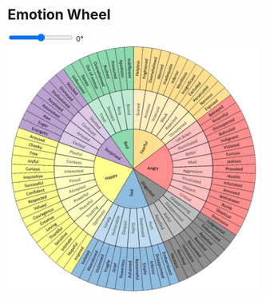 <!DOCTYPE html>
<html lang="en">
    <head>
        <title>Emotion Wheel</title>
        <link rel="icon" type="image/png" href="favicon.png"/> 
        <link rel="stylesheet" href="main.css">
    </head>
    <body> 
        <div id="wrapper">
            <h1 class="text-center">Emotion Wheel</h1>
            <div id="inputDegrees" class="text-center">
                <input class="bar" type="range" id="range-input" min="-70" max="90" value="10"/>
                <output id="range-value" >0</output><span>°</span> 
            </div>
        </div>
        <img id="wheel" class="img-responsive wheel" src="wheel.png" rel="Emotion Wheel"/>
        <script src="rotate.js"></script>
    </body>

</html>
